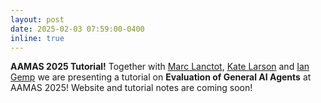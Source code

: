 ```yaml
---
layout: post
date: 2025-02-03 07:59:00-0400
inline: true
---
```


**AAMAS 2025 Tutorial!** Together with [Marc Lanctot](https://mlanctot.info), [Kate Larson](https://cs.uwaterloo.ca/~klarson/) and [Ian Gemp](https://imgemp.github.io/) we are presenting a tutorial on __Evaluation of General AI Agents__ at AAMAS 2025! Website and tutorial notes are coming soon!
